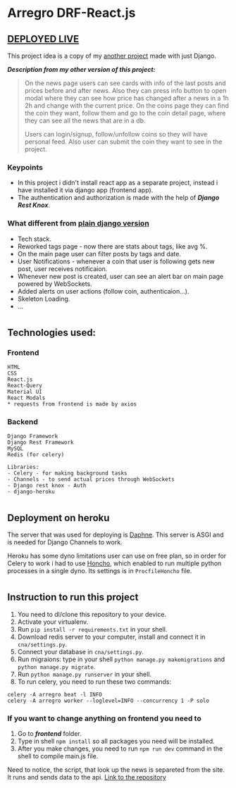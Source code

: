 # Arregro DRF-React.js

## [DEPLOYED LIVE](arregro.herokuapp.com)

This project idea is a copy of my [another project](https://github.com/sashasergeev/arregro-django) made with just Django.

***Description from my other version of this project:***
>On the news page users can see cards with info of the last posts and prices before and after news. Also they can press info button to open modal where they can see how price has changed after a news in a 1h 2h and change with the current price. On the coins page they can find the coin they want, follow them and go to the coin detail page, where they can see all the news that are in a db.
>
>Users can login/signup, follow/unfollow coins so they will have personal feed. Also user can submit the coin they want to see in the project.


### **Keypoints**
- In this project i didn't install react app as a separate project, instead i have installed it via django app (frontend app).
- The authentication and authorization is made with the help of ***Django Rest Knox***.

### **What different from [plain django version](https://github.com/sashasergeev/arregro-django)**
- Tech stack.
- Reworked tags page - now there are stats about tags, like avg %.
- On the main page user can filter posts by tags and date.
- User Notifications - whenever a coin that user is following gets new post, user receives notificaion.
- Whenever new post is created, user can see an alert bar on main page powered by WebSockets.
- Added alerts on user actions (follow coin, authenticaion...).
- Skeleton Loading. 
- ...
#
## **Technologies used:**
### **Frontend**
```
HTML
CSS
React.js
React-Query
Material UI
React Modals
* requests from frontend is made by axios
```
### **Backend**

```
Django Framework
Django Rest Framework
MySQL
Redis (for celery)

Libraries:
- Celery - for making background tasks 
- Channels - to send actual prices through WebSockets
- Django rest knox - Auth
- django-heroku
```
#   

## **Deployment on heroku**

 The server that was used for deploying is [Daphne](https://github.com/django/daphne). This server is ASGI and is needed for Django  Channels to work.

Heroku has some dyno limitations user can use on free plan, so in order for Celery to work i had to use [Honcho](https://honcho.readthedocs.io/en/latest/), which enabled to run multiple python processes in a single dyno. Its settings is in ```ProcfileHoncho``` file.

#

## **Instruction to run this project**

1. You need to dl/clone this repository to your device.
2. Activate your virtualenv.
3. Run ```pip install -r requirements.txt``` in your shell.
4. Download redis server to your computer, install and connect it in ```cna/settings.py```.
5. Connect your database in ```cna/settings.py```.
6. Run migraions: type in your shell ```python manage.py makemigrations``` and ```python manage.py migrate```.
7. Run ```python manage.py runserver``` in your shell.
8. To run celery, you need to run these two commands:
```
celery -A arregro beat -l INFO
celery -A arregro worker --loglevel=INFO --concurrency 1 -P solo
```

### If you want to change anything on frontend you need to

1. Go to ***frontend*** folder.
2. Type in shell ```npm install``` so all packages you need will be installed.
3. After you make changes, you need to run ```npm run dev``` command in the shell to compile main.js file.

Need to notice, the script, that look up the news is separeted from the site. It runs and sends data to the api. [Link to the repository](https://github.com/sashasergeev/telegram-realtime-crawler/tree/api)
